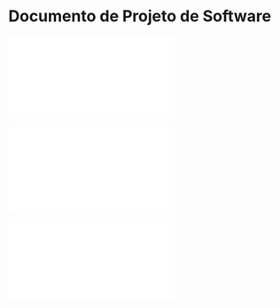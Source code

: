 # Documento de Projeto de Software

![Projeto de arquitetura](3projArquitetura.md)

![Projeto de dados](4projDados.md)

![Projeto de algoritmos](5projAlgoritmos.md)
